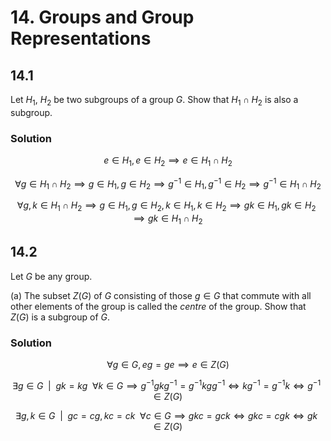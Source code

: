 # 14. Groups and Group Representations

## 14.1

Let $H_1$, $H_2$ be two subgroups of a group $G$. Show that $H_1 \cap H_2$ is also a subgroup.

### Solution

$$
    e \in H_1, e \in H_2 \implies e \in H_1 \cap H_2 \tag{Identity}
$$ 

$$
    \forall g \in H_1 \cap H_2 \implies g \in H_1, g \in H_2 \implies g^{-1} \in H_1, g^{-1} \in H_2 \implies g^{-1} \in H_1 \cap H_2  \tag{Inverses}
$$

$$
    \forall g, k \in H_1 \cap H_2 \implies g \in H_1, g \in H_2, k \in H_1, k \in H_2 \implies gk \in H_1, gk \in H_2 \implies gk \in H_1 \cap H_2 \tag{Closure}
$$

## 14.2
Let $G$ be any group.

(a) The subset $Z(G)$ of $G$ consisting of those $g \in G$ that commute with all other elements of the group is called the _centre_ of the group. Show that $Z(G)$ is a subgroup of $G$.

### Solution

$$
    \forall g \in G, eg = ge \implies e \in Z(G) \tag{Identity}
$$

$$
    \exists g \in G \enspace | \enspace gk = kg \enspace \forall k \in G \implies g^{-1}gkg^{-1} = g^{-1}kgg^{-1} \iff kg^{-1} = g^{-1}k \iff g^{-1} \in Z(G) \tag{Inverses} 
$$

$$
    \exists g, k \in G \enspace | \enspace gc = cg, kc = ck \enspace \forall c \in G \implies gkc = gck \iff gkc = cgk \iff gk \in Z(G) \tag{Closure} 
$$
